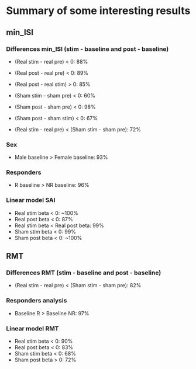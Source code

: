 # Summary of some interesting results

## min_ISI

### Differences min_ISI (stim - baseline and post - baseline)

* (Real stim - real pre) < 0: 88%
* (Real post - real pre) < 0: 89%
* (Real post - real stim) > 0: 85%

* (Sham stim - sham pre) < 0: 60%
* (Sham post - sham pre) < 0: 98%
* (Sham post - sham stim) < 0: 67%

* (Real stim - real pre) < (Sham stim - sham pre): 72%

### Sex

* Male baseline > Female baseline: 93%

### Responders

* R baseline > NR baseline: 96%

### Linear model SAI

* Real stim beta < 0: ~100%
* Real post beta < 0: 87%
* Real stim beta < Real post beta: 99%
* Sham stim beta < 0: 99%
* Sham post beta < 0: ~100%

## RMT

### Differences RMT (stim - baseline and post - baseline)

* (Real stim - real pre) < (Sham stim - sham pre): 82%

### Responders analysis

* Baseline R > Baseline NR: 97%

### Linear model RMT

* Real stim beta < 0: 90%
* Real post beta < 0: 83%
* Sham stim beta < 0: 68%
* Sham post beta > 0: 72%
